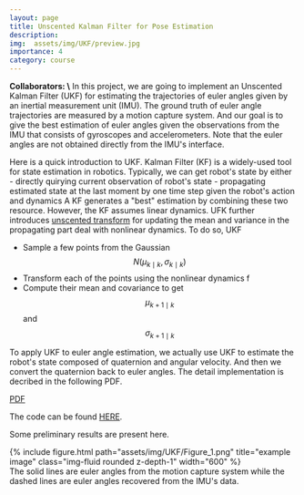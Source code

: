 ```yaml
---
layout: page
title: Unscented Kalman Filter for Pose Estimation 
description: 
img:  assets/img/UKF/preview.jpg
importance: 4
category: course
---
```

__Collaborators: \\__
In this project, we are going to implement an Unscented Kalman Filter (UKF) for estimating the trajectories of euler angles given by an inertial measurement unit (IMU). The ground truth of euler angle trajectories are measured by a motion capture system. And our goal is to give the best estimation of euler angles given the observations from the IMU that consists of gyroscopes and accelerometers. Note that the euler angles are not obtained directly from the IMU's interface.

Here is a quick introduction to UKF. Kalman Filter (KF) is a widely-used tool for state estimation in robotics. Typically, we can get robot's state by either
    - directly quirying current observation of robot's state
    - propagating estimated state at the last moment by one time step given the robot's action and dynamics 
A KF generates a "best" estimation by combining these two resource. However, the KF assumes linear dynamics. UFK further introduces [unscented transform](https://en.wikipedia.org/wiki/Unscented_transform) for updating the mean and variance in the propagating part deal with nonlinear dynamics. To do so, UKF
- Sample a few points from the Gaussian $$N(\mu_{k\mid k}, \sigma_{k\mid k})$$
- Transform each of the points using the nonlinear dynamics f 
- Compute their mean and covariance to get $$\mu_{k+1\mid k}$$ and $$\sigma_{k+1\mid k}$$ 


To apply UKF to euler angle estimation, we actually use UKF to estimate the robot's state composed of quaternion and angular velocity. And then we convert the quaternion back to euler angles. The detail implementation is decribed in the following PDF. 

<a href="{{ assets/pdf/hw2_p2_ukf_writeup.pdf | prepend: '/assets/pdf/hw2_p2_ukf_writeup.pdf' | relative_url }}" class="btn btn-sm z-depth-0" role="button">PDF</a>

The code can be found [HERE](https://github.com/TheZeyuanFeng/UKF).

Some preliminary results are present here.
<div class="row">
    <div class="col-sm mt-3 mt-md-0">
        {% include figure.html path="assets/img/UKF/Figure_1.png" title="example image" class="img-fluid rounded z-depth-1" width="600" %}
    </div>
</div>
The solid lines are euler angles from the motion capture system while the dashed lines are euler angles recovered from the IMU's data.